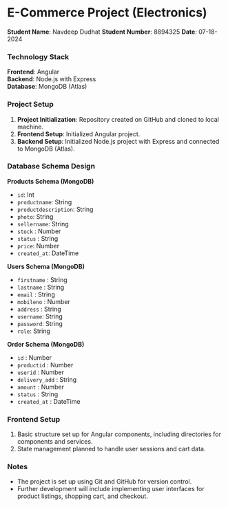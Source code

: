 # E-Commerce Project (Electronics)

**Student Name**: Navdeep Dudhat
**Student Number**: 8894325
**Date**: 07-18-2024

### Technology Stack

**Frontend**: Angular  
**Backend**: Node.js with Express  
**Database**: MongoDB (Atlas)

### Project Setup

1. **Project Initialization**: Repository created on GitHub and cloned to local machine.
2. **Frontend Setup**: Initialized Angular project.
3. **Backend Setup**: Initialized Node.js project with Express and connected to MongoDB (Atlas).

### Database Schema Design

**Products Schema (MongoDB)**
- `id`: Int
- `productname`: String
- `productdescription`: String
- `photo`: String
- `sellername`: String
- `stock` : Number
- `status` : String
- `price`: Number
- `created_at`: DateTime

**Users Schema (MongoDB)**
- `firstname` : String
- `lastname` : String
- `email` : String
- `mobileno` : Number
- `address` : String
- `username`: String
- `password`: String
- `role`: String


**Order Schema (MongoDB)**
- `id` : Number
- `productid` : Number
- `userid` : Number
- `delivery_add` : String
- `amount` : Number
- `status` : String
- `created_at` : DateTime

 ### Frontend Setup

1. Basic structure set up for Angular components, including directories for components and services.
2. State management planned to handle user sessions and cart data.

### Notes

- The project is set up using Git and GitHub for version control.
- Further development will include implementing user interfaces for product listings, shopping cart, and checkout.
